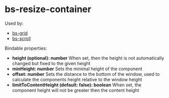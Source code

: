 # bs-resize-container

Used by:

- [bs-grid](bs-grid.md)
- [bs-scroll](bs-scroll.md)

Bindable properties:

- **height (optional): number** When set, then the height is not automatically changed but fixed to the given height
- **minHeight: number** Sets the minimal height of the component
- **offset: number** Sets the distance to the bottom of the window, used to calculate the components height relative to the window height
- **limitToContentHeight (default: false): boolean** When set, the component height will not be greater then the content height

